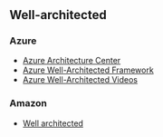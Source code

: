 #

## Well-architected

### Azure

- [Azure Architecture Center](https://learn.microsoft.com/en-us/azure/architecture/)
- [Azure Well-Architected Framework](https://learn.microsoft.com/en-us/azure/well-architected/)
- [Azure Well-Architected Videos](https://www.youtube.com/playlist?list=PLLasX02E8BPCDnfGKvaimnQI0xGfTwFse)

### Amazon

- [Well architected](https://aws.amazon.com/architecture/well-architected/)
